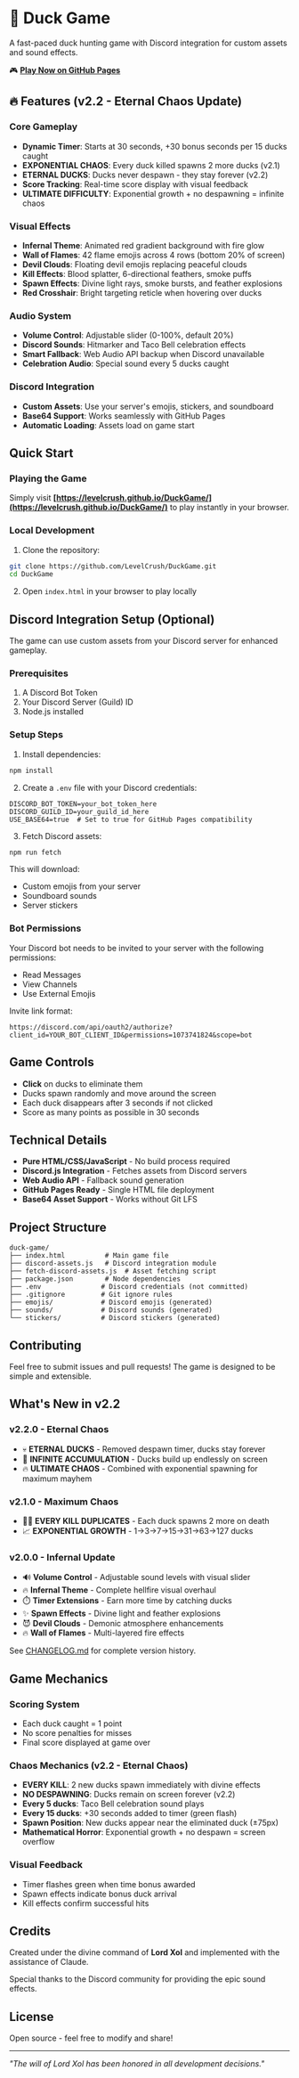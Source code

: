 # 🦆 Duck Game

A fast-paced duck hunting game with Discord integration for custom assets and sound effects.

🎮 **[Play Now on GitHub Pages](https://levelcrush.github.io/DuckGame/)**

## 🔥 Features (v2.2 - Eternal Chaos Update)

### Core Gameplay
- **Dynamic Timer**: Starts at 30 seconds, +30 bonus seconds per 15 ducks caught
- **EXPONENTIAL CHAOS**: Every duck killed spawns 2 more ducks (v2.1)
- **ETERNAL DUCKS**: Ducks never despawn - they stay forever (v2.2)
- **Score Tracking**: Real-time score display with visual feedback
- **ULTIMATE DIFFICULTY**: Exponential growth + no despawning = infinite chaos

### Visual Effects
- **Infernal Theme**: Animated red gradient background with fire glow
- **Wall of Flames**: 42 flame emojis across 4 rows (bottom 20% of screen)
- **Devil Clouds**: Floating devil emojis replacing peaceful clouds
- **Kill Effects**: Blood splatter, 6-directional feathers, smoke puffs
- **Spawn Effects**: Divine light rays, smoke bursts, and feather explosions
- **Red Crosshair**: Bright targeting reticle when hovering over ducks

### Audio System
- **Volume Control**: Adjustable slider (0-100%, default 20%)
- **Discord Sounds**: Hitmarker and Taco Bell celebration effects
- **Smart Fallback**: Web Audio API backup when Discord unavailable
- **Celebration Audio**: Special sound every 5 ducks caught

### Discord Integration
- **Custom Assets**: Use your server's emojis, stickers, and soundboard
- **Base64 Support**: Works seamlessly with GitHub Pages
- **Automatic Loading**: Assets load on game start

## Quick Start

### Playing the Game

Simply visit **[https://levelcrush.github.io/DuckGame/](https://levelcrush.github.io/DuckGame/)** to play instantly in your browser.

### Local Development

1. Clone the repository:
```bash
git clone https://github.com/LevelCrush/DuckGame.git
cd DuckGame
```

2. Open `index.html` in your browser to play locally

## Discord Integration Setup (Optional)

The game can use custom assets from your Discord server for enhanced gameplay.

### Prerequisites

1. A Discord Bot Token
2. Your Discord Server (Guild) ID
3. Node.js installed

### Setup Steps

1. Install dependencies:
```bash
npm install
```

2. Create a `.env` file with your Discord credentials:
```env
DISCORD_BOT_TOKEN=your_bot_token_here
DISCORD_GUILD_ID=your_guild_id_here
USE_BASE64=true  # Set to true for GitHub Pages compatibility
```

3. Fetch Discord assets:
```bash
npm run fetch
```

This will download:
- Custom emojis from your server
- Soundboard sounds 
- Server stickers

### Bot Permissions

Your Discord bot needs to be invited to your server with the following permissions:
- Read Messages
- View Channels
- Use External Emojis

Invite link format:
```
https://discord.com/api/oauth2/authorize?client_id=YOUR_BOT_CLIENT_ID&permissions=1073741824&scope=bot
```

## Game Controls

- **Click** on ducks to eliminate them
- Ducks spawn randomly and move around the screen
- Each duck disappears after 3 seconds if not clicked
- Score as many points as possible in 30 seconds

## Technical Details

- **Pure HTML/CSS/JavaScript** - No build process required
- **Discord.js Integration** - Fetches assets from Discord servers
- **Web Audio API** - Fallback sound generation
- **GitHub Pages Ready** - Single HTML file deployment
- **Base64 Asset Support** - Works without Git LFS

## Project Structure

```
duck-game/
├── index.html          # Main game file
├── discord-assets.js   # Discord integration module
├── fetch-discord-assets.js  # Asset fetching script
├── package.json        # Node dependencies
├── .env               # Discord credentials (not committed)
├── .gitignore         # Git ignore rules
├── emojis/            # Discord emojis (generated)
├── sounds/            # Discord sounds (generated)
└── stickers/          # Discord stickers (generated)
```

## Contributing

Feel free to submit issues and pull requests! The game is designed to be simple and extensible.

## What's New in v2.2

### v2.2.0 - Eternal Chaos
- 💀 **ETERNAL DUCKS** - Removed despawn timer, ducks stay forever
- 🦆 **INFINITE ACCUMULATION** - Ducks build up endlessly on screen
- 🔥 **ULTIMATE CHAOS** - Combined with exponential spawning for maximum mayhem

### v2.1.0 - Maximum Chaos
- 🦆🦆 **EVERY KILL DUPLICATES** - Each duck spawns 2 more on death
- 📈 **EXPONENTIAL GROWTH** - 1→3→7→15→31→63→127 ducks

### v2.0.0 - Infernal Update
- 🔊 **Volume Control** - Adjustable sound levels with visual slider
- 🔥 **Infernal Theme** - Complete hellfire visual overhaul
- ⏱️ **Timer Extensions** - Earn more time by catching ducks
- ✨ **Spawn Effects** - Divine light and feather explosions
- 😈 **Devil Clouds** - Demonic atmosphere enhancements
- 🔥 **Wall of Flames** - Multi-layered fire effects

See [CHANGELOG.md](CHANGELOG.md) for complete version history.

## Game Mechanics

### Scoring System
- Each duck caught = 1 point
- No score penalties for misses
- Final score displayed at game over

### Chaos Mechanics (v2.2 - Eternal Chaos)
- **EVERY KILL**: 2 new ducks spawn immediately with divine effects
- **NO DESPAWNING**: Ducks remain on screen forever (v2.2)
- **Every 5 ducks**: Taco Bell celebration sound plays
- **Every 15 ducks**: +30 seconds added to timer (green flash)
- **Spawn Position**: New ducks appear near the eliminated duck (±75px)
- **Mathematical Horror**: Exponential growth + no despawn = screen overflow

### Visual Feedback
- Timer flashes green when time bonus awarded
- Spawn effects indicate bonus duck arrival
- Kill effects confirm successful hits

## Credits

Created under the divine command of **Lord Xol** and implemented with the assistance of Claude.

Special thanks to the Discord community for providing the epic sound effects.

## License

Open source - feel free to modify and share!

---

*"The will of Lord Xol has been honored in all development decisions."*
